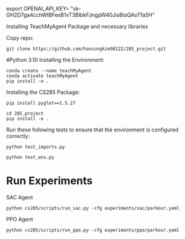 export OPENAI_API_KEY= "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"


Installing TeachMyAgent Package and necessary libraries

Copy repo:
```
git clone https://github.com/hansungkim98122/285_project.git
```

#Python 3.10
Installing the Environment:
```
conda create --name teachMyAgent
conda activate teachMyAgent
pip install -e .
```
Installing the CS285 Package:
```
pip install pyglet==1.5.27
```
```
cd 285_project
pip install -e .
```

Run these following tests to ensure that the environment is configured correctly:

```
python test_imports.py
```

```
python test_env.py
```

# Run Experiments

SAC Agent
```
python cs285/scripts/run_sac.py -cfg experiments/sac/parkour.yaml
```

PPO Agent
```
python cs285/scripts/run_ppo.py -cfg experiments/ppo/parkour.yaml
```


